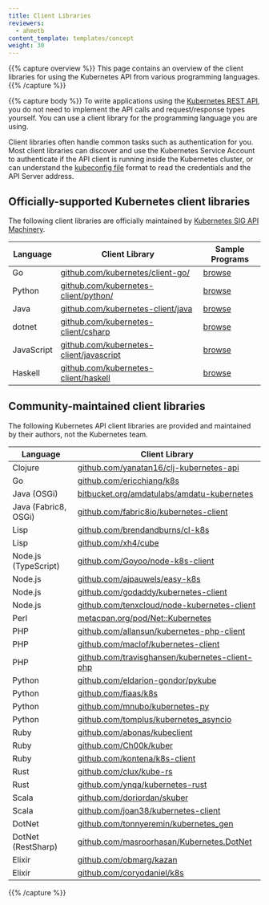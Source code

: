 ```yaml
---
title: Client Libraries
reviewers:
  - ahmetb
content_template: templates/concept
weight: 30
---
```


{{% capture overview %}} This page contains an overview of the client libraries
for using the Kubernetes API from various programming languages.
{{% /capture %}}

{{% capture body %}} To write applications using the
[Kubernetes REST API](/docs/reference/using-api/api-overview/), you do not need
to implement the API calls and request/response types yourself. You can use a
client library for the programming language you are using.

Client libraries often handle common tasks such as authentication for you. Most
client libraries can discover and use the Kubernetes Service Account to
authenticate if the API client is running inside the Kubernetes cluster, or can
understand the
[kubeconfig file](/docs/tasks/access-application-cluster/authenticate-across-clusters-kubeconfig/)
format to read the credentials and the API Server address.

## Officially-supported Kubernetes client libraries

The following client libraries are officially maintained by
[Kubernetes SIG API Machinery](https://github.com/kubernetes/community/tree/master/sig-api-machinery).

| Language   | Client Library                                                                             | Sample Programs                                                                              |
| ---------- | ------------------------------------------------------------------------------------------ | -------------------------------------------------------------------------------------------- |
| Go         | [github.com/kubernetes/client-go/](https://github.com/kubernetes/client-go/)               | [browse](https://github.com/kubernetes/client-go/tree/master/examples)                       |
| Python     | [github.com/kubernetes-client/python/](https://github.com/kubernetes-client/python/)       | [browse](https://github.com/kubernetes-client/python/tree/master/examples)                   |
| Java       | [github.com/kubernetes-client/java](https://github.com/kubernetes-client/java/)            | [browse](https://github.com/kubernetes-client/java#installation)                             |
| dotnet     | [github.com/kubernetes-client/csharp](https://github.com/kubernetes-client/csharp)         | [browse](https://github.com/kubernetes-client/csharp/tree/master/examples/simple)            |
| JavaScript | [github.com/kubernetes-client/javascript](https://github.com/kubernetes-client/javascript) | [browse](https://github.com/kubernetes-client/javascript/tree/master/examples)               |
| Haskell    | [github.com/kubernetes-client/haskell](https://github.com/kubernetes-client/haskell)       | [browse](https://github.com/kubernetes-client/haskell/tree/master/kubernetes-client/example) |

## Community-maintained client libraries

The following Kubernetes API client libraries are provided and maintained by
their authors, not the Kubernetes team.

| Language             | Client Library                                                                                           |
| -------------------- | -------------------------------------------------------------------------------------------------------- |
| Clojure              | [github.com/yanatan16/clj-kubernetes-api](https://github.com/yanatan16/clj-kubernetes-api)               |
| Go                   | [github.com/ericchiang/k8s](https://github.com/ericchiang/k8s)                                           |
| Java (OSGi)          | [bitbucket.org/amdatulabs/amdatu-kubernetes](https://bitbucket.org/amdatulabs/amdatu-kubernetes)         |
| Java (Fabric8, OSGi) | [github.com/fabric8io/kubernetes-client](https://github.com/fabric8io/kubernetes-client)                 |
| Lisp                 | [github.com/brendandburns/cl-k8s](https://github.com/brendandburns/cl-k8s)                               |
| Lisp                 | [github.com/xh4/cube](https://github.com/xh4/cube)                                                       |
| Node.js (TypeScript) | [github.com/Goyoo/node-k8s-client](https://github.com/Goyoo/node-k8s-client)                             |
| Node.js              | [github.com/ajpauwels/easy-k8s](https://github.com/ajpauwels/easy-k8s)                                   |
| Node.js              | [github.com/godaddy/kubernetes-client](https://github.com/godaddy/kubernetes-client)                     |
| Node.js              | [github.com/tenxcloud/node-kubernetes-client](https://github.com/tenxcloud/node-kubernetes-client)       |
| Perl                 | [metacpan.org/pod/Net::Kubernetes](https://metacpan.org/pod/Net::Kubernetes)                             |
| PHP                  | [github.com/allansun/kubernetes-php-client](https://github.com/allansun/kubernetes-php-client)           |
| PHP                  | [github.com/maclof/kubernetes-client](https://github.com/maclof/kubernetes-client)                       |
| PHP                  | [github.com/travisghansen/kubernetes-client-php](https://github.com/travisghansen/kubernetes-client-php) |
| Python               | [github.com/eldarion-gondor/pykube](https://github.com/eldarion-gondor/pykube)                           |
| Python               | [github.com/fiaas/k8s](https://github.com/fiaas/k8s)                                                     |
| Python               | [github.com/mnubo/kubernetes-py](https://github.com/mnubo/kubernetes-py)                                 |
| Python               | [github.com/tomplus/kubernetes_asyncio](https://github.com/tomplus/kubernetes_asyncio)                   |
| Ruby                 | [github.com/abonas/kubeclient](https://github.com/abonas/kubeclient)                                     |
| Ruby                 | [github.com/Ch00k/kuber](https://github.com/Ch00k/kuber)                                                 |
| Ruby                 | [github.com/kontena/k8s-client](https://github.com/kontena/k8s-client)                                   |
| Rust                 | [github.com/clux/kube-rs](https://github.com/clux/kube-rs)                                               |
| Rust                 | [github.com/ynqa/kubernetes-rust](https://github.com/ynqa/kubernetes-rust)                               |
| Scala                | [github.com/doriordan/skuber](https://github.com/doriordan/skuber)                                       |
| Scala                | [github.com/joan38/kubernetes-client](https://github.com/joan38/kubernetes-client)                       |
| DotNet               | [github.com/tonnyeremin/kubernetes_gen](https://github.com/tonnyeremin/kubernetes_gen)                   |
| DotNet (RestSharp)   | [github.com/masroorhasan/Kubernetes.DotNet](https://github.com/masroorhasan/Kubernetes.DotNet)           |
| Elixir               | [github.com/obmarg/kazan](https://github.com/obmarg/kazan/)                                              |
| Elixir               | [github.com/coryodaniel/k8s](https://github.com/coryodaniel/k8s)                                         |

{{% /capture %}}

